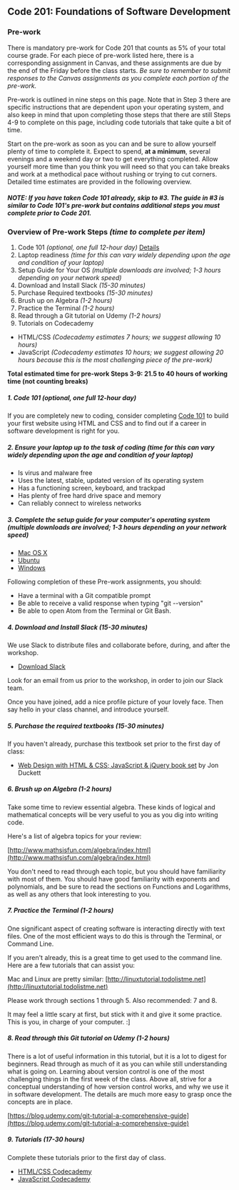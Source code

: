 Code 201: Foundations of Software Development
-----------------------

### Pre-work

There is mandatory pre-work for Code 201 that counts as 5% of your total course grade. For each piece of pre-work listed here, there is a corresponding assignment in Canvas, and these assignments are due by the end of the Friday before the class starts. *Be sure to remember to submit responses to the Canvas assignments as you complete each portion of the pre-work.*

Pre-work is outlined in nine steps on this page. Note that in Step 3 there are specific instructions that are dependent upon your operating system, and also keep in mind that upon completing those steps that there are still Steps 4-9 to complete on this page, including code tutorials that take quite a bit of time.

Start on the pre-work as soon as you can and be sure to allow yourself plenty of time to complete it. Expect to spend, **at a minimum**, several evenings and a weekend day or two to get everything completed. Allow yourself more time than you think you will need so that you can take breaks and work at a methodical pace without rushing or trying to cut corners. Detailed time estimates are provided in the following overview.

##### NOTE: If you have taken Code 101 already, skip to #3. The guide in #3 is similar to Code 101's pre-work but contains additional steps you must complete prior to Code 201.

### Overview of Pre-work Steps *(time to complete per item)*

1. Code 101 *(optional, one full 12-hour day)* [Details](https://www.codefellows.org/courses/code-101/intro-to-software-development-and-careers-in-tech)
2. Laptop readiness *(time for this can vary widely depending upon the age and condition of your laptop)*
3. Setup Guide for Your OS *(multiple downloads are involved; 1-3 hours depending on your network speed)*
4. Download and Install Slack *(15-30 minutes)*
5. Purchase Required textbooks *(15-30 minutes)*
6. Brush up on Algebra *(1-2 hours)*
7. Practice the Terminal *(1-2 hours)*
8. Read through a Git tutorial on Udemy *(1-2 hours)*
9. Tutorials on Codecademy
  - HTML/CSS *(Codecademy estimates 7 hours; we suggest allowing 10 hours)*
  - JavaScript *(Codecademy estimates 10 hours; we suggest allowing 20 hours because this is the most challenging piece of the pre-work)*

**Total estimated time for pre-work Steps 3-9: 21.5 to 40 hours of working time (not counting breaks)**

##### 1. Code 101 *(optional, one full 12-hour day)*
If you are completely new to coding, consider completing <a href="https://www.codefellows.org/courses/code-101/intro-to-software-development-and-careers-in-tech" target="_blank">Code 101</a> to build your first website using HTML and CSS and to find out if a career in software development is right for you.

##### 2. Ensure your laptop up to the task of coding *(time for this can vary widely depending upon the age and condition of your laptop)*

  - Is virus and malware free
  - Uses the latest, stable, updated version of its operating system
  - Has a functioning screen, keyboard, and trackpad
  - Has plenty of free hard drive space and memory
  - Can reliably connect to wireless networks

##### 3. Complete the setup guide for your computer's operating system *(multiple downloads are involved; 1-3 hours depending on your network speed)*

  - [Mac OS X](prework/mac/1_terminal.md)
  - [Ubuntu](prework/ubuntu/1_terminal.md)
  - [Windows](prework/windows/1_terminal.md)

Following completion of these Pre-work assignments, you should:
 - Have a terminal with a Git compatible prompt
 - Be able to receive a valid response when typing "git --version"
 - Be able to open Atom from the Terminal or Git Bash.

##### 4. Download and Install Slack *(15-30 minutes)*

We use Slack to distribute files and collaborate before, during, and after the workshop.

  - <a href="https://slack.com/downloads" target="_blank">Download Slack</a>

Look for an email from us prior to the workshop, in order to join our Slack team.

Once you have joined, add a nice profile picture of your lovely face. Then say hello in your class channel, and introduce yourself.

##### 5. Purchase the required textbooks *(15-30 minutes)*

If you haven't already, purchase this textbook set prior to the first day of class:

  - <a href="http://www.amazon.com/Web-Design-HTML-JavaScript-jQuery/dp/1119038634/ref=mt_hardcover?_encoding=UTF8&amp;me=" target="_blank">Web Design with HTML &amp; CSS; JavaScript &amp; jQuery book set</a> by Jon Duckett

##### 6. Brush up on Algebra *(1-2 hours)*

Take some time to review essential algebra. These kinds of logical and mathematical concepts will be very useful to you as you dig into writing code.

Here's a list of algebra topics for your review:

[http://www.mathsisfun.com/algebra/index.html](http://www.mathsisfun.com/algebra/index.html)

You don't need to read through each topic, but you should have familiarity with most of them. You should have good familiarity with exponents and polynomials, and be sure to read the sections on Functions and Logarithms, as well as any others that look interesting to you.

##### 7. Practice the Terminal *(1-2 hours)*

One significant aspect of creating software is interacting directly with text files. One of the most efficient ways to do this is through the Terminal, or Command Line.

If you aren't already, this is a great time to get used to the command line. Here are a few tutorials that can assist you:

Mac and Linux are pretty similar: [http://linuxtutorial.todolistme.net](http://linuxtutorial.todolistme.net)

Please work through sections 1 through 5. Also recommended: 7 and 8.

It may feel a little scary at first, but stick with it and give it some practice. This is you, in charge of your computer. :]

##### 8. Read through this Git tutorial on Udemy *(1-2 hours)*

There is a lot of useful information in this tutorial, but it is a lot to digest for beginners. Read through as much of it as you can while still understanding what is going on. Learning about version control is one of the most challenging things in the first week of the class. Above all, strive for a conceptual understanding of how version control works, and why we use it in software development. The details are much more easy to grasp once the concepts are in place.

[https://blog.udemy.com/git-tutorial-a-comprehensive-guide](https://blog.udemy.com/git-tutorial-a-comprehensive-guide)

##### 9. Tutorials *(17-30 hours)*
Complete these tutorials prior to the first day of class.

   - <a href="https://www.codecademy.com/tracks/web" target="_blank">HTML/CSS Codecademy</a>
   - <a href="https://www.codecademy.com/tracks/javascript" target="_blank">JavaScript Codecademy</a>

